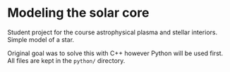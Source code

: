 Modeling the solar core
=============

Student project for the course astrophysical plasma and stellar interiors. Simple model of a star.

Original goal was to solve this with C++ however Python will be used
first. All files are kept in the `python/` directory.

